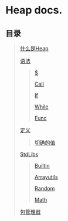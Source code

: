 # Heap docs.

## 目录
> [什么是Heap](What_Is_Heap.md)
>
> [语法](grammar/index.md)
> 
> > [\$](grammar/replace.md)
> >
> > [Call](grammar/call.md)
> > 
> > [If](grammar/if.md)
> > 
> > [While](grammar/while.md)
> > 
> > [Func](grammar/func.md)
>
> [定义](define/index.md)
> > [切确的值](define/value.md)
>
> [StdLibs](stdlibs/index.md)
> > [Builtin](stdlibs/builtin/index.md)
> >
> > [Arrayutils](stdlibs/arrayutils/index.md)
> > 
> > [Random](stdlibs/random/index.md)
> >
> > [Math](stdlibs/math/index.md)
>
> [包管理器](heapack/index.md)